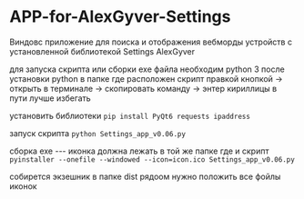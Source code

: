 # APP-for-AlexGyver-Settings
Виндовс приложение для поиска и отображения вебморды устройств с установленной библиотекой Settings AlexGyver

для запуска скрипта или сборки exe файла необходим python 3 
после установки python
в папке где расположен скрипт 
правкой кнопкой -> открыть в терминале -> скопировать команду -> энтер
кириллицы в пути лучше избегать


установить библиотеки
```pip install PyQt6 requests ipaddress```

запуск скрипта
```python Settings_app_v0.06.py```

сборка exe --- иконка должна лежать в той же папке где и скрипт
```pyinstaller --onefile --windowed --icon=icon.ico Settings_app_v0.06.py```

собирется экзешник в папке dist 
рядоом нужно положить все фойлы иконок 
